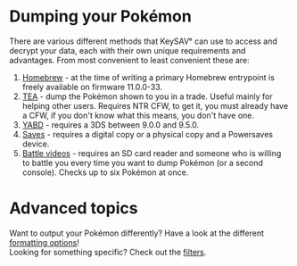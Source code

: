 # Dumping your Pokémon

There are various different methods that KeySAVᵉ can use to access and decrypt your data, each with their own unique requirements and advantages. From most convenient to least convenient these are:

  1. [Homebrew](/dumping/homebrew.md) - at the time of writing a primary Homebrew entrypoint is freely available on firmware 11.0.0-33.
  2. [TEA](/dumping/tea.md) - dump the Pokémon shown to you in a trade. Useful mainly for helping other users. Requires NTR CFW, to get it, you must already have a CFW, if you don't know what this means, you don't have one.
  3. [YABD](/dumping/yabd.md) - requires a 3DS between 9.0.0 and 9.5.0.
  4. [Saves](/dumping/saves.md) - requires a digital copy  or a physical copy and a Powersaves device.
  5. [Battle videos](/dumping/battle-videos.md) - requires an SD card reader and someone who is willing to battle you every time you want to dump Pokémon (or a second console). Checks up to six Pokémon at once.

# Advanced topics

Want to output your Pokémon differently? Have a look at the different [formatting options](/formatting)!  
Looking for something specific? Check out the [filters](/filters).
